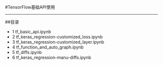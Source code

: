 #TensorFlow基础API使用
***
##目录
- 1 tf_basic_api.ipynb
- 2 tf_keras_regression-customized_loss.ipynb
- 3 tf_keras_regression-customized_layer.ipynb
- 4 tf_function_and_auto_graph.ipynb
- 5 tf_diffs.ipynb
- 6 tf_keras_regression-manu-diffs.ipynb 
